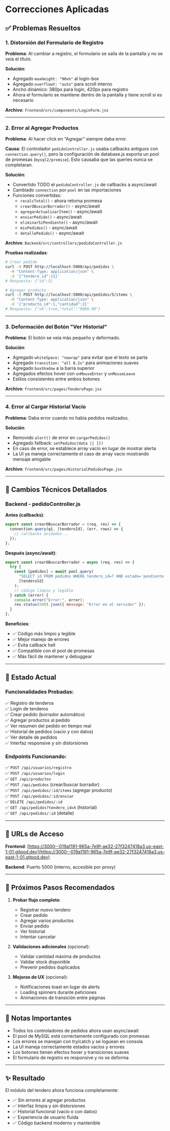 # Correcciones Aplicadas

## ✅ Problemas Resueltos

### 1. Distorsión del Formulario de Registro
**Problema**: Al cambiar a registro, el formulario se salía de la pantalla y no se veía el título.

**Solución**:
- Agregado `maxHeight: "90vh"` al login-box
- Agregado `overflowY: "auto"` para scroll interno
- Ancho dinámico: 380px para login, 420px para registro
- Ahora el formulario se mantiene dentro de la pantalla y tiene scroll si es necesario

**Archivo**: `frontend/src/components/LoginForm.jsx`

---

### 2. Error al Agregar Productos
**Problema**: Al hacer click en "Agregar" siempre daba error.

**Causa**: El controlador `pedidoController.js` usaba callbacks antiguos con `connection.query()`, pero la configuración de database.js exporta un pool de promesas (`mysql2/promise`). Esto causaba que las queries nunca se completaran.

**Solución**:
- Convertido TODO el `pedidoController.js` de callbacks a async/await
- Cambiado `connection` por `pool` en las importaciones
- Funciones convertidas:
  - `recalcTotal()` - ahora retorna promesa
  - `crearOBuscarBorrador()` - async/await
  - `agregarActualizarItem()` - async/await
  - `enviarPedido()` - async/await
  - `eliminarSiPendiente()` - async/await
  - `misPedidos()` - async/await
  - `detallePedido()` - async/await

**Archivo**: `Backend/src/controllers/pedidoController.js`

**Pruebas realizadas**:
```bash
# Crear pedido
curl -X POST http://localhost:5000/api/pedidos \
  -H "Content-Type: application/json" \
  -d '{"tendero_id":11}'
# Respuesta: {"id":5}

# Agregar producto
curl -X POST http://localhost:5000/api/pedidos/5/items \
  -H "Content-Type: application/json" \
  -d '{"producto_id":1,"cantidad":2}'
# Respuesta: {"ok":true,"total":"9000.00"}
```

---

### 3. Deformación del Botón "Ver Historial"
**Problema**: El botón se veía más pequeño y deformado.

**Solución**:
- Agregado `whiteSpace: "nowrap"` para evitar que el texto se parta
- Agregado `transition: "all 0.2s"` para animaciones suaves
- Agregado `boxShadow` a la barra superior
- Agregados efectos hover con `onMouseEnter` y `onMouseLeave`
- Estilos consistentes entre ambos botones

**Archivo**: `frontend/src/pages/TenderoPage.jsx`

---

### 4. Error al Cargar Historial Vacío
**Problema**: Daba error cuando no había pedidos realizados.

**Solución**:
- Removido `alert()` de error en `cargarPedidos()`
- Agregado fallback: `setPedidos(data || [])`
- En caso de error, se establece array vacío en lugar de mostrar alerta
- La UI ya maneja correctamente el caso de array vacío mostrando mensaje amigable

**Archivo**: `frontend/src/pages/HistorialPedidosPage.jsx`

---

## 🔧 Cambios Técnicos Detallados

### Backend - pedidoController.js

**Antes (callbacks)**:
```javascript
export const crearOBuscarBorrador = (req, res) => {
  connection.query(q1, [tenderoId], (err, rows) => {
    // callbacks anidados...
  });
};
```

**Después (async/await)**:
```javascript
export const crearOBuscarBorrador = async (req, res) => {
  try {
    const [pedidos] = await pool.query(
      "SELECT id FROM pedidos WHERE tendero_id=? AND estado='pendiente' LIMIT 1",
      [tenderoId]
    );
    // código limpio y legible
  } catch (error) {
    console.error("Error:", error);
    res.status(500).json({ message: "Error en el servidor" });
  }
};
```

**Beneficios**:
- ✅ Código más limpio y legible
- ✅ Mejor manejo de errores
- ✅ Evita callback hell
- ✅ Compatible con el pool de promesas
- ✅ Más fácil de mantener y debuggear

---

## 🧪 Estado Actual

### Funcionalidades Probadas:
✅ Registro de tenderos  
✅ Login de tenderos  
✅ Crear pedido (borrador automático)  
✅ Agregar productos al pedido  
✅ Ver resumen del pedido en tiempo real  
✅ Historial de pedidos (vacío y con datos)  
✅ Ver detalle de pedidos  
✅ Interfaz responsive y sin distorsiones  

### Endpoints Funcionando:
✅ `POST /api/usuarios/registro`  
✅ `POST /api/usuarios/login`  
✅ `GET /api/productos`  
✅ `POST /api/pedidos` (crear/buscar borrador)  
✅ `POST /api/pedidos/:id/items` (agregar producto)  
✅ `POST /api/pedidos/:id/enviar`  
✅ `DELETE /api/pedidos/:id`  
✅ `GET /api/pedidos?tendero_id=X` (historial)  
✅ `GET /api/pedidos/:id` (detalle)  

---

## 📱 URLs de Acceso

**Frontend**: [https://3000--019a1191-965a-7e9f-ae32-27f3247418a3.us-east-1-01.gitpod.dev](https://3000--019a1191-965a-7e9f-ae32-27f3247418a3.us-east-1-01.gitpod.dev)

**Backend**: Puerto 5000 (interno, accesible por proxy)

---

## 🎯 Próximos Pasos Recomendados

1. **Probar flujo completo**:
   - Registrar nuevo tendero
   - Crear pedido
   - Agregar varios productos
   - Enviar pedido
   - Ver historial
   - Intentar cancelar

2. **Validaciones adicionales** (opcional):
   - Validar cantidad máxima de productos
   - Validar stock disponible
   - Prevenir pedidos duplicados

3. **Mejoras de UX** (opcional):
   - Notificaciones toast en lugar de alerts
   - Loading spinners durante peticiones
   - Animaciones de transición entre páginas

---

## 📝 Notas Importantes

- Todos los controladores de pedidos ahora usan async/await
- El pool de MySQL está correctamente configurado con promesas
- Los errores se manejan con try/catch y se loguean en consola
- La UI maneja correctamente estados vacíos y errores
- Los botones tienen efectos hover y transiciones suaves
- El formulario de registro es responsive y no se deforma

---

## ✨ Resultado

El módulo del tendero ahora funciona completamente:
- ✅ Sin errores al agregar productos
- ✅ Interfaz limpia y sin distorsiones
- ✅ Historial funcional (vacío o con datos)
- ✅ Experiencia de usuario fluida
- ✅ Código backend moderno y mantenible
